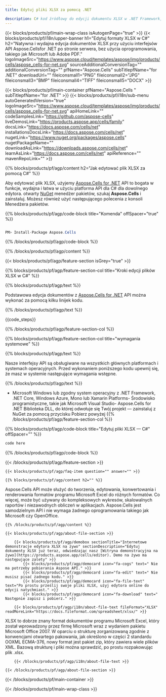 ```yaml
---
title: Edytuj pliki XLSX za pomocą .NET 

description: C# kod źródłowy do edycji dokumentu XLSX w .NET Framework, .NET Core, Windows Azure, Mono lub Xamarin Platform.
---
```

{{< blocks/products/pf/main-wrap-class isAutogenPage="true" >}}
{{< blocks/products/pf/i18n/upper-banner h1="Edytuj formaty XLSX w C#" h2="Natywna i wydajna edycja dokumentów XLSX przy użyciu interfejsów API Aspose.Cellsfor .NET po stronie serwera, bez użycia oprogramowania, takiego jak Microsoft lub Adobe PDF." logoImageSrc="https://www.aspose.cloud/templates/aspose/img/products/cells/aspose_cells-for-net.svg" sourceAdditionalConversionTag="" additionalConversionTag="" pfName="Aspose.Cells" subTitlepfName="for .NET" downloadUrl="" fileiconsmall1="PNG" fileiconsmall2="JPG" fileiconsmall3="BMP" fileiconsmall4="TIFF" fileiconsmall5="DOCX" >}}

{{< blocks/products/pf/main-container pfName="Aspose.Cells " subTitlepfName="for .NET" >}}
{{< blocks/products/pf/i18n/sub-menu autoGeneratedVersion="true" logoImageSrc="https://www.aspose.cloud/templates/aspose/img/products/cells/aspose_cells-for-net.svg" apiHomeLink="" codeSamplesLink="https://github.com/aspose-cells" liveDemosLink="https://products.aspose.app/cells/family" docsLink="https://docs.aspose.com/cells/net" installationsDocsLink="https://docs.aspose.com/cells/net" nugetLink="https://www.nuget.org/packages/aspose.cells" nugetPackageName="" downloadAsLink="https://downloads.aspose.com/cells/net" learnAsLink="https://docs.aspose.com/cells/net" apiReference="" mavenRepoLink="" >}}

{{% blocks/products/pf/agp/content h2="Jak edytować plik XLSX za pomocą C#" %}}

Aby edytować plik XLSX, użyjemy <a href="https://products.aspose.com/cells/net">Aspose.Cells for .NET</a> API to bogata w funkcje, wydajna i łatwa w użyciu platforma API dla C# dla dowolnego edytora. otwarty <a href="https://www.nuget.org/packages/aspose.cells">NuGet</a> menedżer pakietów, szukaj <b>Aspose.Cells</b> i zainstaluj. Możesz również użyć następującego polecenia z konsoli Menedżera pakietów.

{{% blocks/products/pf/agp/code-block title="Komenda" offSpacer="true" %}}

```cs

PM> Install-Package Aspose.Cells


```

{{% /blocks/products/pf/agp/code-block %}}

{{% /blocks/products/pf/agp/content %}}

{{< blocks/products/pf/agp/feature-section isGrey="true" >}}

{{% blocks/products/pf/agp/feature-section-col title="Kroki edycji plików XLSX w C#" %}}

{{% blocks/products/pf/agp/text %}}

 Podstawowa edycja dokumentów z
 [Aspose.Cells for .NET](https://products.aspose.com/cells/net) 
 API można wykonać za pomocą kilku linijek kodu.

{{% /blocks/products/pf/agp/text %}}

{{code_steps}}

{{% /blocks/products/pf/agp/feature-section-col %}}

{{% blocks/products/pf/agp/feature-section-col title="wymagania systemowe" %}}

{{% blocks/products/pf/agp/text %}}

 Nasze interfejsy API są obsługiwane na wszystkich głównych platformach i systemach operacyjnych. Przed wykonaniem poniższego kodu upewnij się, że masz w systemie następujące wymagania wstępne.

{{% /blocks/products/pf/agp/text %}}

- Microsoft Windows lub zgodny system operacyjny z .NET Framework, .NET Core, Windows Azure, Mono lub Xamarin Platforms- Środowisko programistyczne, takie jak Microsoft Visual Studio- Aspose.Cells for .NET Biblioteka DLL, do której odwołuje się Twój projekt — zainstaluj z NuGet za pomocą przycisku Pobierz powyżej
{{% /blocks/products/pf/agp/feature-section-col %}}

{{% blocks/products/pf/agp/code-block title="Edytuj pliki XLSX — C#" offSpacer="" %}}

```cs
code here


```

{{% /blocks/products/pf/agp/code-block %}}

{{< /blocks/products/pf/agp/feature-section >}}

    {{< blocks/products/pf/agp/faq-item question="" answer="" >}}
 

<!-- aboutfile Starts -->

    {{% blocks/products/pf/agp/content h2="" %}}

Aspose.Cells API może służyć do tworzenia, edytowania, konwertowania i renderowania formatów programu Microsoft Excel do różnych formatów. Co więcej, może być używany do kompleksowych wykresów, skalowalnych raportów i niezawodnych obliczeń w aplikacjach. Aspose.Cells jest samodzielnym API i nie wymaga żadnego oprogramowania takiego jak Microsoft czy OpenOffice.    



    {{% /blocks/products/pf/agp/content %}}

    {{< blocks/products/pf/agp/about-file-section >}}

        {{< blocks/products/pf/agp/demobox sectionTitle="Internetowe demonstracje edytora XLSX na żywo" sectionDescription="Edytuj dokumenty XLSX już teraz, odwiedzając nasz [Witryna demonstracyjna na żywo](https://products.aspose.app/cells/editor). Demo na żywo ma następujące zalety" >}}
            {{< blocks/products/pf/agp/democard icon="fa-cogs" text=" Nie ma potrzeby pobierania Aspose API." >}}
            {{< blocks/products/pf/agp/democard icon="fa-edit" text=" Nie musisz pisać żadnego kodu." >}}
            {{< blocks/products/pf/agp/democard icon="fa-file-text" text="Po prostu prześlij swoje pliki XLSX, użyj edytora online do edycji natychmiast." >}}
            {{< blocks/products/pf/agp/democard icon="fa-download" text=" Następnie zapisz i pobierz." >}}

        {{< blocks/products/pf/agp/i18n/about-file-text fileFormat="XLSX" readMoreLink="https://docs.fileformat.com/spreadsheet/xlsx/" >}}
XLSX to dobrze znany format dokumentów programu Microsoft Excel, który został wprowadzony przez firmę Microsoft wraz z wydaniem pakietu Microsoft Office 2007. W oparciu o strukturę zorganizowaną zgodnie z konwencjami otwartego pakowania, jak określono w części 2 standardu OOXML ECMA-376, nowy format jest pakiet zip, który zawiera wiele plików XML. Bazową strukturę i pliki można sprawdzić, po prostu rozpakowując plik .xlsx. 

        {{< /blocks/products/pf/agp/i18n/about-file-text >}}

    {{< /blocks/products/pf/agp/about-file-section >}}

<!-- aboutfile Ends -->



{{< /blocks/products/pf/main-container >}}
    
{{< /blocks/products/pf/main-wrap-class >}}
